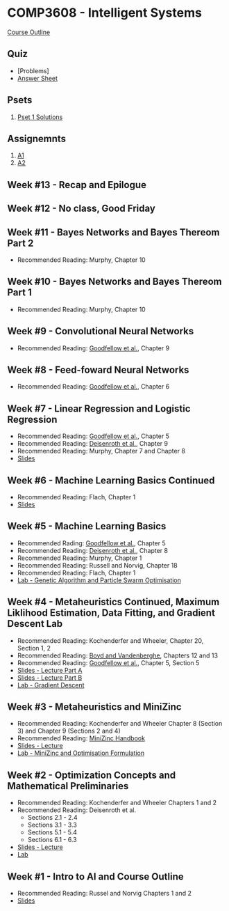 # COMP3608 - Intelligent Systems

[Course Outline](https://github.com/InzamamRahaman/COMP3608-2020/blob/master/Outline.pdf)

## Quiz
* [Problems]
* [Answer Sheet](https://forms.gle/NxHv8KoD4RCt44Mw7)

## Psets
1. [Pset 1 Solutions](https://github.com/InzamamRahaman/COMP3608-2020/tree/master/psets/pset1%20sols)

## Assignemnts
1. [A1](https://github.com/InzamamRahaman/COMP3608-2020/tree/master/assignments)
2. [A2](https://github.com/InzamamRahaman/COMP3608-2020/tree/master/assignments/assignment2)

## Week #13 - Recap and Epilogue

## Week #12 - No class, Good Friday

## Week #11 - Bayes Networks and Bayes Thereom Part 2
* Recommended Reading: Murphy, Chapter 10

## Week #10 - Bayes Networks and Bayes Thereom Part 1
* Recommended Reading: Murphy, Chapter 10

## Week #9 - Convolutional Neural Networks
* Recommended Reading: [Goodfellow et al.](https://www.deeplearningbook.org/contents/convnets.html), Chapter 9

## Week #8 - Feed-foward Neural Networks
* Recommended Reading: [Goodfellow et al.](https://www.deeplearningbook.org/contents/mlp.html), Chapter 6

## Week #7 - Linear Regression and Logistic Regression
* Recommended Reading: [Goodfellow et al.](https://www.deeplearningbook.org/contents/ml.html), Chapter 5
* Recommended Reading: [Deisenroth et al.](https://mml-book.github.io/book/mml-book.pdf), Chapter 9
* Recommended Reading: Murphy, Chapter 7 and Chapter 8
* [Slides](https://github.com/InzamamRahaman/COMP3608-2020/blob/master/lectures/pdf/Lecture%207%20-%20GLMs.pdf)


## Week #6 - Machine Learning Basics Continued
* Recommended Reading: Flach, Chapter 1
* [Slides](https://github.com/InzamamRahaman/COMP3608-2020/blob/master/lectures/pdf/Lecture%206%20-%20Machine%20Learning%20Experiments.key)

## Week #5 - Machine Learning Basics
* Recommended Rading: [Goodfellow et al.](https://www.deeplearningbook.org/contents/ml.html), Chapter 5
* Recommended Reading: [Deisenroth et al.](https://mml-book.github.io/book/mml-book.pdf), Chapter 8
* Recommended Reading: Murphy, Chapter 1
* Recommended Reading: Russell and Norvig, Chapter 18
* Recommended Reading: Flach, Chapter 1
* [Lab - Genetic Algorithm and Particle Swarm Optimisation](https://github.com/InzamamRahaman/COMP3608-2020/tree/master/labs/3)

## Week #4 - Metaheuristics Continued, Maximum Liklihood Estimation, Data Fitting, and Gradient Descent Lab
* Recommended Reading: Kochenderfer and Wheeler, Chapter 20, Section 1, 2
* Recommended Reading: [Boyd and Vandenberghe](http://vmls-book.stanford.edu/vmls.pdf), Chapters 12 and 13
* Recommended Reading: [Goodfellow et al.](https://www.deeplearningbook.org/contents/ml.html), Chapter 5, Section 5
* [Slides - Lecture Part A](https://github.com/InzamamRahaman/COMP3608-2020/blob/master/lectures/pdf/Lecture4a%20-%20Expression%20Optimisation.key)
* [Slides - Lecture Part B](https://github.com/InzamamRahaman/COMP3608-2020/blob/master/lectures/pdf/Lecture%204b%20-%20MLE.pdf)
* [Lab - Gradient Descent](https://github.com/InzamamRahaman/COMP3608-2020/tree/master/labs/2)
   
## Week #3 - Metaheuristics and MiniZinc
* Recommended Reading: Kochenderfer and Wheeler Chapter 8 (Section 3) and Chapter 9 (Sections 2 and 4)
* Recommended Reading: [MiniZinc Handbook](https://www.minizinc.org/doc-2.3.0/en/)
* [Slides - Lecture](https://github.com/InzamamRahaman/COMP3608-2020/blob/master/lectures/pdf/Lecture%203%20-%20Metaheuristics.pdf)
* [Lab - MiniZinc and Optimisation Formulation](https://github.com/InzamamRahaman/COMP3608-2020/tree/master/labs/2)

## Week #2 - Optimization Concepts and Mathematical Preliminaries
* Recommended Reading: Kochenderfer and Wheeler Chapters 1 and 2
* Recommended Reading: Deisenroth et al.
  * Sections 2.1 - 2.4
  * Sections 3.1 - 3.3
  * Sections 5.1  - 5.4
  * Sections 6.1 - 6.3
* [Slides - Lecture](https://github.com/InzamamRahaman/COMP3608-2020/blob/master/lectures/pdf/Lecture%202%20-%20Intro%20to%20Optimization.pdf)
* [Lab](https://github.com/InzamamRahaman/COMP3608-2020/tree/master/labs/1)

## Week #1 - Intro to AI and Course Outline
* Recommended Reading: Russel and Norvig Chapters 1 and 2
* [Slides](https://github.com/InzamamRahaman/COMP3608-2020/blob/master/lectures/pdf/Lecture%201%20-%20Intro%20to%20Intelligence%20.pdf)

